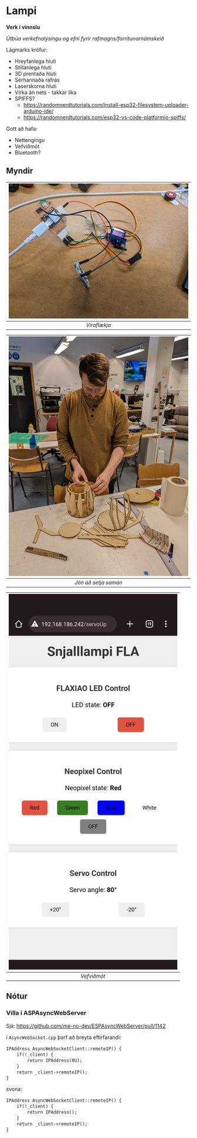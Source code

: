 # Lampi

**Verk í vinnslu**

_Útbúa verkefnalýsingu og efni fyrir rafmagns/forritunarnámskeið_


Lágmarks kröfur:

- Hreyfanlega hluti
- Stillanlega hluti
- 3D prentaða hluti
- Sérhannaða rafrás
- Laserskorna hluti
- Virka án nets - takkar líka
- SPIFFS?
  - https://randomnerdtutorials.com/install-esp32-filesystem-uploader-arduino-ide/
  - https://randomnerdtutorials.com/esp32-vs-code-platformio-spiffs/

Gott að hafa: 

- Nettengingu
- Vefviðmót
- Bluetooth?

## Myndir

| ![Víraflækja](myndir/tangle.jpg) | 
|:--:| 
| *Víraflækja* |

| ![Jón að setja saman](myndir/assembly.jpg) | 
|:--:| 
| *Jón að setja saman* |

| ![Vefviðmót](myndir/screenshot.png) | 
|:--:| 
| *Vefviðmót* |


## Nótur

### Villa í ASPAsyncWebServer 

Sjá: https://github.com/me-no-dev/ESPAsyncWebServer/pull/1142

í `AsyncWebSocket.cpp` þarf að breyta eftirfarandi:

    IPAddress AsyncWebSocketClient::remoteIP() {
        if(!_client) {
            return IPAddress(0U);
        }
        return _client->remoteIP();
    }

svona: 

    IPAddress AsyncWebSocketClient::remoteIP() {
        if(!_client) {
            return IPAddress();
        }
        return _client->remoteIP();
    }
